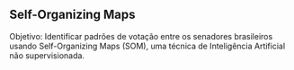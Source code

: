 ## Self-Organizing Maps

Objetivo: Identificar padrões de votação entre os senadores brasileiros usando Self-Organizing Maps (SOM), uma técnica de Inteligência Artificial não supervisionada.
